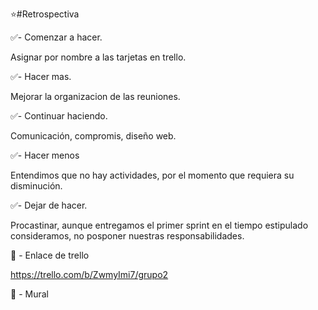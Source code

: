 ⭐#Retrospectiva
 
 
✅- Comenzar a hacer.

Asignar por nombre a las tarjetas en trello.


✅- Hacer mas.
 
  Mejorar la organizacion de las reuniones.
 
 
✅- Continuar haciendo.

 Comunicación, compromis, diseño web.

✅- Hacer menos

  Entendimos que no hay actividades, por el momento que requiera su disminución.

✅- Dejar de hacer.

Procastinar, aunque entregamos el primer sprint en el tiempo estipulado consideramos, no posponer nuestras responsabilidades.


📝 - Enlace de trello

https://trello.com/b/ZwmyImi7/grupo2

📝 - Mural 









